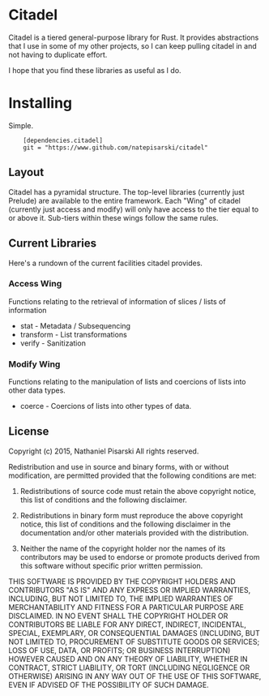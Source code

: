 # Citadel
Citadel is a tiered general-purpose library for Rust. It provides abstractions that I use in some of my other projects, so I can keep pulling citadel in and not having to duplicate effort.

I hope that you find these libraries as useful as I do.

# Installing
Simple.
````
    [dependencies.citadel]
    git = "https://www.github.com/natepisarski/citadel"
````

## Layout
Citadel has a pyramidal structure. The top-level libraries (currently just Prelude) are available to the entire framework. Each "Wing" of citadel (currently just access and modify) will only have access to the tier equal to or above it. Sub-tiers within these wings follow the same rules.

## Current Libraries
Here's a rundown of the current facilities citadel provides.

### Access Wing
Functions relating to the retrieval of information of slices / lists of information

 * stat - Metadata / Subsequencing
 * transform - List transformations
 * verify - Sanitization

### Modify Wing
Functions relating to the manipulation of lists and coercions of lists into other data types.
* coerce - Coercions of lists into other types of data.

## License 
Copyright (c) 2015, Nathaniel Pisarski
All rights reserved.

Redistribution and use in source and binary forms, with or without modification, are permitted provided that the following conditions are met:

1. Redistributions of source code must retain the above copyright notice, this list of conditions and the following disclaimer.

2. Redistributions in binary form must reproduce the above copyright notice, this list of conditions and the following disclaimer in the documentation and/or other materials provided with the distribution.

3. Neither the name of the copyright holder nor the names of its contributors may be used to endorse or promote products derived from this software without specific prior written permission.

THIS SOFTWARE IS PROVIDED BY THE COPYRIGHT HOLDERS AND CONTRIBUTORS "AS IS" AND ANY EXPRESS OR IMPLIED WARRANTIES, INCLUDING, BUT NOT LIMITED TO, THE IMPLIED WARRANTIES OF MERCHANTABILITY AND FITNESS FOR A PARTICULAR PURPOSE ARE DISCLAIMED. IN NO EVENT SHALL THE COPYRIGHT HOLDER OR CONTRIBUTORS BE LIABLE FOR ANY DIRECT, INDIRECT, INCIDENTAL, SPECIAL, EXEMPLARY, OR CONSEQUENTIAL DAMAGES (INCLUDING, BUT NOT LIMITED TO, PROCUREMENT OF SUBSTITUTE GOODS OR SERVICES; LOSS OF USE, DATA, OR PROFITS; OR BUSINESS INTERRUPTION) HOWEVER CAUSED AND ON ANY THEORY OF LIABILITY, WHETHER IN CONTRACT, STRICT LIABILITY, OR TORT (INCLUDING NEGLIGENCE OR OTHERWISE) ARISING IN ANY WAY OUT OF THE USE OF THIS SOFTWARE, EVEN IF ADVISED OF THE POSSIBILITY OF SUCH DAMAGE.
